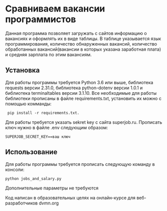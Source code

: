 # Сравниваем вакансии программистов

Данная программа позволяет загружать с сайтов информацию о вакансиях и оформлять их в виде таблицы. В таблице указывается язык программирования, количество обнаруженных вакансий, количество обработанных вакансий(вакансии в которых указана заработная плата) и средняя зарплата по этим вакансиям.

## Установка
Для работы программы требуется  Python 3.6 или выше, библиотека requests версии 2.31.0, библиотека python-dotenv версии 1.0.1 и библиотека terminaltables версии 3.1.10.  Все необходимые для работы библиотеки прописаны в файле requirements.txt, установить их можно с помощью комманды:

```shell
 pip install -r requirements.txt.
```

Для работы требуется указать sekret key с сайта superjob.ru. Прописать ключ нужно в файле .env следующим образом:

```.env
SUPERJOB_SECRET_KEY==ваш ключ
```
## Использование

Для работы программы требуется прописать следующую команду в консоли:

```shell
python jobs_and_salary.py
```

Дополнительные параметры не требуются

Код написан в образовательных целях на онлайн-курсе для веб-разработчиков dvmn.org